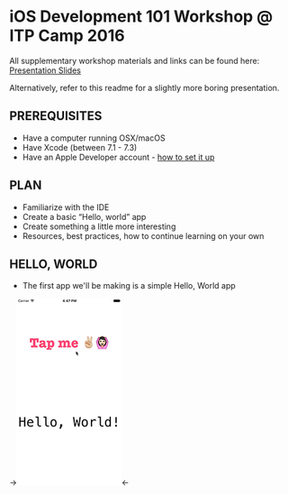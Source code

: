 # iOS Development 101 Workshop @ ITP Camp 2016

All supplementary workshop materials and links can be found here: [Presentation Slides](https://docs.google.com/presentation/d/1opGp7YcJ4mtu2ecTsYQ7ZrauK6zdvg9qrXpKJdV2WZ0/edit?usp=sharing
)

Alternatively, refer to this readme for a slightly more boring presentation.

## PREREQUISITES
* Have a computer running OSX/macOS 
* Have Xcode (between 7.1 - 7.3)
* Have an Apple Developer account - [how to set it up](http://www.idownloadblog.com/2015/12/24/how-to-create-a-free-apple-developer-account-xcode/)

## PLAN
* Familiarize with the IDE
* Create a basic “Hello, world” app
* Create something a little more interesting
* Resources, best practices, how to continue learning on your own

## HELLO, WORLD
* The first app we'll be making is a simple Hello, World app

->![Hello ITP gif](Assets/helloITPVideo.gif)<-



